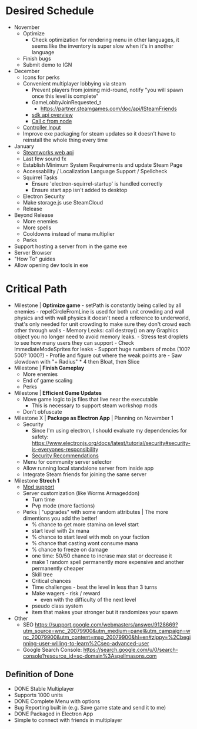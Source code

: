 # Desired Schedule
- November
    - Optimize
        - Check optimization for rendering menu in other languages, it seems like the inventory is super slow when it's in another language
    - Finish bugs
    - Submit demo to IGN
- December
    - Icons for perks
    - Convenient multiplayer lobbying via steam
        - Prevent players from joining mid-round, notify "you will spawn once this level is complete"
        - GameLobbyJoinRequested_t
            - https://partner.steamgames.com/doc/api/ISteamFriends
        - [sdk api overview](https://partner.steamgames.com/doc/sdk/api)
        - [Call c from node](https://koistya.medium.com/how-to-call-c-c-code-from-node-js-86a773033892)
    - [Controller Input](https://learn.microsoft.com/en-us/windows/win32/xinput/getting-started-with-xinput)
    - Improve exe packaging for steam updates so it doesn't have to reinstall the whole thing every time
- January
    - [Steamworks web api](https://partner.steamgames.com/doc/webapi_overview)
    - Last few sound fx
    - Establish Minimum System Requirements and update Steam Page
    - Accessability / Localization Language Support / Spellcheck
    - Squirrel Tasks
        - Ensure 'electron-squirrel-startup' is handled correctly
        - Ensure start app isn't added to desktop
    - Electron Security
    - Make storage.js use SteamCloud
    - Release
- Beyond Release
    - More enemies
    - More spells
    - Cooldowns instead of mana multiplier
    - Perks
- Support hosting a server from in the game exe
- Server Browser
- "How To" guides
- Allow opening dev tools in exe
# Critical Path
- Milestone | **Optimize game**
        - setPath is constantly being called by all enemies
        - repelCircleFromLine is used for both unit crowding and wall physics and with wall physics it doesn't need a reference to underworld, that's only needed for unit crowding to make sure they don't crowd each other through walls
        - Memory Leaks: call destroy() on any Graphics object you no longer need to avoid memory leaks.
        - Stress test droplets to see how many users they can support
        - Check ImmediateModeSprites for leaks
        - Support huge numbers of mobs (100? 500? 1000?)
            - Profile and figure out where the weak points are
        - Saw slowdown with "+ Radius" * 4 then Bloat, then Slice
- Milestone | **Finish Gameplay**
    - More enemies
    - End of game scaling
    - Perks
- Milestone | **Efficient Game Updates**
    - Move game logic to js files that live near the executable
        - This is necessary to support steam workshop mods
    - Don't obfuscate
- Milestone X | **Package as Electron App** | Planning on November 1
    - Security
        - Since I'm using electron, I should evaluate my dependencies for safety: https://www.electronjs.org/docs/latest/tutorial/security#security-is-everyones-responsibility
        - [Security Recommendations](https://www.electronjs.org/docs/latest/tutorial/security#checklist-security-recommendations)
    - Menu for community server selector
    - Allow running local standalone server from inside app
    - Integrate Steam friends for joining the same server
- Milestone **Strech 1**
    - [Mod support](https://partner.steamgames.com/doc/features/workshop)
    - Server customization (like Worms Armageddon)
        - Turn time
        - Pvp mode (more factions)
    - Perks | "upgrades" with some random attributes | The more dimentions you add the better!
        - % chance to get more stamina on level start
        - start level with 2x mana
        - % chance to start level with mob on your faction
        - % chance that casting wont consume mana
        - % chance to freeze on damage
        - one time: 50/50 chance to incrase max stat or decrease it
        - make 1 random spell permanently more expensive and another permanently cheaper
        - Skill tree
        - Critical chances
        - Time challenges - beat the level in less than 3 turns
        - Make wagers - risk / reward
            - even with the difficulty of the next level
        - pseudo class system
        - item that makes your stronger but it randomizes your spawn
- Other
    - SEO https://support.google.com/webmasters/answer/9128669?utm_source=wnc_20079900&utm_medium=panel&utm_campaign=wnc_20079900&utm_content=msg_20079900&hl=en#zippy=%2Cbeginning-user-willing-to-learn%2Cseo-advanced-user
    - Google Search Console: https://search.google.com/u/0/search-console?resource_id=sc-domain%3Aspellmasons.com

## Definition of Done
- DONE Stable Multiplayer
- Supports 1000 units
- DONE Complete Menu with options
- Bug Reporting built in (e.g. Save game state and send it to me)
- DONE Packaged in Electron App
- Simple to connect with friends in multiplayer